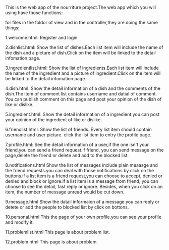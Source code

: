 This is the web app of the nourriture project.The web app which you will using have those functions:

for files in the foldor of view and in the controller,they are doing the same things:

1.welcome.html:
Register and login

2.dishlist.html:
Show the list of dishes.Each list item will include the name of the dish and a picture of dish.Click on the item will be linked to the detail infomation page.

3.ingredientlist.html:
Show the list of ingredients.Each list item will include the name of the ingredient and a picture of ingredient.Click on the item will be linked to the detail infomation page.

4.dish.html:
Show the detail information of a dish and the comments of the dish.The item of comment list contains username and datial of comment. You can publish comment on this page and post your opinion of the dish of like or dislike.

5.ingredient.html:
Show the detail information of a ingredient.you can post your opinion of the ingredient of like or dislike.

6.friendlist.html:
Show the list of friends. Every list item should contain username and user picture. click the list item to entry the profile page.

7.profile.html:
See the detail information of a user,if the one isn't your friend,you can send a friend request.if friend, you can send message on the page,delete the friend or delete and add to the blocked list.

8.notifications.html
Show the list of messages include plain meaasge and the friend requests.you can deal with those notifications by click on the  buttons.if a list item is a friend request,you can choose to accept, denied or denied and block or ignore.if a list item is a message from friend, you can choose to see the detail, fast reply or ignore.
Besides, when you click on an item, the number of message unread would be cut down.

9.message.html
Show the datail informaion of a message.you can reply or detete or add the people to blocked list by click on bottons.

10.personal.html
This the page of your own profile.you can see your profile and modify it.

11.problemlist.html
This page is about problem list.

12.problem.html
This page is about problem.

